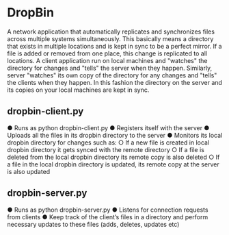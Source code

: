 # DropBin
A network application that automatically replicates and synchronizes files across multiple systems simultaneously.
This basically means a directory that exists in multiple locations and is kept in sync to be a perfect mirror. If a file is added or removed from one place, this change is replicated to all locations. A client application run on local machines and "watches" the directory for changes and "tells" the server when they happen. Similarly, server "watches" its own copy of the directory for any changes and "tells" the clients when they happen. In this fashion the directory on the server and its copies on your local machines are kept in sync.

## dropbin-client.py
● Runs as python dropbin-client.py <server-ip> <server-port>
● Registers itself with the server
● Uploads all the files in its dropbin directory to the server
● Monitors its local dropbin directory for changes such as:
○ If a new file is created in local dropbin directory it gets synced with the remote directory
○ If a file is deleted from the local dropbin directory its remote copy is also deleted
○ If a file in the local dropbin directory is updated, its remote copy at the server is also updated

## dropbin-server.py
● Runs as python dropbin-server.py <port>
● Listens for connection requests from clients
● Keep track of the client’s files in a directory and perform necessary updates to these files (adds, deletes,
updates etc)
